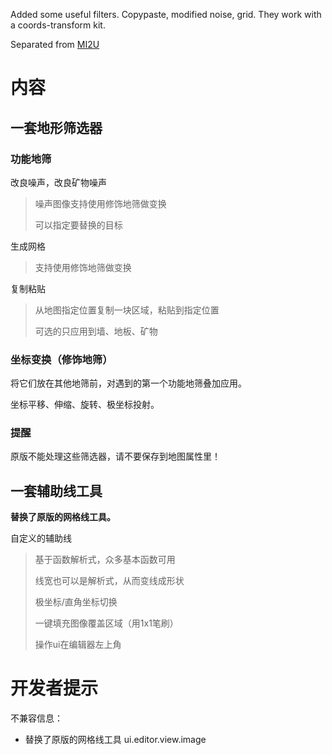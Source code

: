 Added some useful filters.
Copypaste, modified noise, grid. They work with a coords-transform kit.

Separated from [MI2U](https://github.com/BlackDeluxeCat/MI2-Utilities-Java)

# 内容
## 一套地形筛选器
### 功能地筛
改良噪声，改良矿物噪声
> 噪声图像支持使用修饰地筛做变换
> 
> 可以指定要替换的目标

生成网格
> 支持使用修饰地筛做变换

复制粘贴
> 从地图指定位置复制一块区域，粘贴到指定位置
> 
> 可选的只应用到墙、地板、矿物

### 坐标变换（修饰地筛）
将它们放在其他地筛前，对遇到的第一个功能地筛叠加应用。

坐标平移、伸缩、旋转、极坐标投射。

### 提醒
原版不能处理这些筛选器，请不要保存到地图属性里！

## 一套辅助线工具
**替换了原版的网格线工具。**

自定义的辅助线
> 基于函数解析式，众多基本函数可用
> 
> 线宽也可以是解析式，从而变线成形状
> 
> 极坐标/直角坐标切换
> 
> 一键填充图像覆盖区域（用1x1笔刷）
> 
> 操作ui在编辑器左上角


# 开发者提示
不兼容信息：
* 替换了原版的网格线工具 ui.editor.view.image
